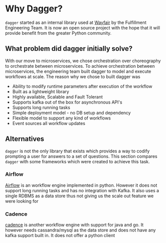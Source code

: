 # Why Dagger?

`dagger` started as an internal library used at [Wayfair][wayfair] by the Fulfillment Engineering Team. It is now an open
source project with the hope that it will provide benefit from the greater Python community.

## What problem did dagger initially solve?

With our move to microservices, we chose orchestration over choreography to orchestrate between microservices. To achieve
orchestration between microservices, the engineering team built dagger to model and execute workflows at scale. The reason
why we chose to built dagger was 

* Ability to modify runtime parameters after execution of the workflow
* Built as a lightweight library
* Highly available, Scalable and Fault Tolerant
* Supports kafka out of the box for asynchronous API's
* Supports long running tasks
* Simple deployment model - no DB setup and dependency
* Flexible model to support any kind of workflows
* Event sources all workflow updates


## Alternatives

`dagger` is not the only library that exists which provides a way to codify prompting a user for answers to a set of
questions. This section compares `dagger` with some frameworks which were created to achieve this task.

### Airflow

[Airflow][airflow] is an workflow engine implemented in python. However it does not support long running tasks and has 
no integration with Kafka. It also uses a single RDBMS as a data store thus not giving us the scale out feature we were
looking for 


### Cadence

[cadence][cadence] is another workflow engine with support for java and go. It however needs cassandra/mysql as the 
data store and does not have any kafka support built in. It does not offer a python client 

[wayfair]: https://www.wayfair.com/
[airflow]: https://airflow.apache.org/
[cadence]: https://cadenceworkflow.io/
